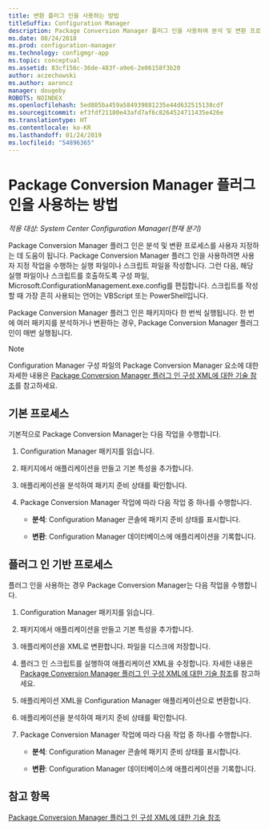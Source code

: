 ```yaml
---
title: 변환 플러그 인을 사용하는 방법
titleSuffix: Configuration Manager
description: Package Conversion Manager 플러그 인을 사용하여 분석 및 변환 프로세스를 사용자 지정합니다.
ms.date: 08/24/2018
ms.prod: configuration-manager
ms.technology: configmgr-app
ms.topic: conceptual
ms.assetid: 83cf156c-36de-483f-a9e6-2e06158f3b20
author: aczechowski
ms.author: aaroncz
manager: dougeby
ROBOTS: NOINDEX
ms.openlocfilehash: 5ed885ba459a584939881235e44d632515138cdf
ms.sourcegitcommit: ef3fdf21180e43afd7af6c8264524711435e426e
ms.translationtype: HT
ms.contentlocale: ko-KR
ms.lasthandoff: 01/24/2019
ms.locfileid: "54896365"
---
```

# <a name="how-to-use-the-package-conversion-manager-plug-in"></a>Package Conversion Manager 플러그 인을 사용하는 방법

*적용 대상: System Center Configuration Manager(현재 분기)*

<!--1357861-->

Package Conversion Manager 플러그 인은 분석 및 변환 프로세스를 사용자 지정하는 데 도움이 됩니다. Package Conversion Manager 플러그 인을 사용하려면 사용자 지정 작업을 수행하는 실행 파일이나 스크립트 파일을 작성합니다. 그런 다음, 해당 실행 파일이나 스크립트를 호출하도록 구성 파일, Microsoft.ConfigurationManagement.exe.config를 편집합니다. 스크립트를 작성할 때 가장 흔히 사용되는 언어는 VBScript 또는 PowerShell입니다.

Package Conversion Manager 플러그 인은 패키지마다 한 번씩 실행됩니다. 한 번에 여러 패키지를 분석하거나 변환하는 경우, Package Conversion Manager 플러그 인이 매번 실행됩니다.

> [!NOTE]  
> Configuration Manager 구성 파일의 Package Conversion Manager 요소에 대한 자세한 내용은 [Package Conversion Manager 플러그 인 구성 XML에 대한 기술 참조](/sccm/apps/pcm/plugin-config-xml)를 참고하세요.



## <a name="default-process"></a>기본 프로세스

기본적으로 Package Conversion Manager는 다음 작업을 수행합니다.

1.  Configuration Manager 패키지를 읽습니다.  

2.  패키지에서 애플리케이션을 만들고 기본 특성을 추가합니다.  

3.  애플리케이션을 분석하여 패키지 준비 상태를 확인합니다.  

4.  Package Conversion Manager 작업에 따라 다음 작업 중 하나를 수행합니다.  

    - **분석**: Configuration Manager 콘솔에 패키지 준비 상태를 표시합니다.  

    - **변환**: Configuration Manager 데이터베이스에 애플리케이션을 기록합니다.  


## <a name="plug-in-based-process"></a>플러그 인 기반 프로세스 

플러그 인을 사용하는 경우 Package Conversion Manager는 다음 작업을 수행합니다.

1.  Configuration Manager 패키지를 읽습니다.  

2.  패키지에서 애플리케이션을 만들고 기본 특성을 추가합니다.  

3.  애플리케이션을 XML로 변환합니다. 파일을 디스크에 저장합니다.  

4.  플러그 인 스크립트를 실행하여 애플리케이션 XML을 수정합니다. 자세한 내용은 [Package Conversion Manager 플러그 인 구성 XML에 대한 기술 참조](/sccm/apps/pcm/plugin-config-xml)를 참고하세요.  

5.  애플리케이션 XML을 Configuration Manager 애플리케이션으로 변환합니다.  

6.  애플리케이션을 분석하여 패키지 준비 상태를 확인합니다.  

7.  Package Conversion Manager 작업에 따라 다음 작업 중 하나를 수행합니다.  

    - **분석**: Configuration Manager 콘솔에 패키지 준비 상태를 표시합니다.  

    - **변환**: Configuration Manager 데이터베이스에 애플리케이션을 기록합니다.  



## <a name="see-also"></a>참고 항목

[Package Conversion Manager 플러그 인 구성 XML에 대한 기술 참조](/sccm/apps/pcm/plugin-config-xml)
